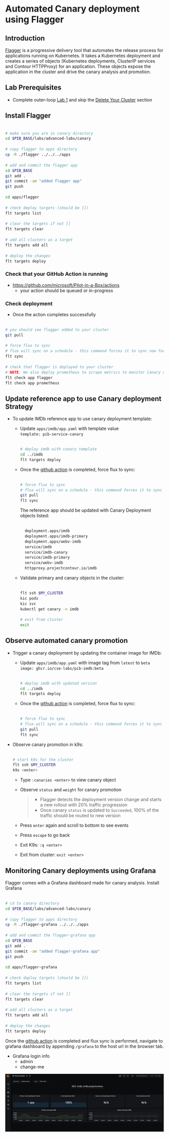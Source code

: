 # Automated Canary deployment using Flagger

## Introduction

[Flagger](https://flagger.app/) is a progressive delivery tool that automates the release process for applications running on Kubernetes. It takes a Kubernetes deployment and creates a series of objects (Kubernetes deployments, ClusterIP services and Contour HTTPProxy) for an application. These objects expose the application in the cluster and drive the canary analysis and promotion.

## Lab Prerequisites

- Complete outer-loop [Lab 1](../../outer-loop.md) and skip the [Delete Your Cluster](../../outer-loop.md#delete-your-cluster) section

## Install Flagger

```bash

# make sure you are in canary directory
cd $PIB_BASE/labs/advanced-labs/canary

# copy flagger to apps directory
cp -R ./flagger ../../../apps

# add and commit the flagger app
cd $PIB_BASE
git add .
git commit -am "added flagger app"
git push

cd apps/flagger

# check deploy targets (should be [])
flt targets list

# clear the targets if not []
flt targets clear

# add all clusters as a target
flt targets add all

# deploy the changes
flt targets deploy

```

### Check that your GitHub Action is running

- <https://github.com/microsoft/Pilot-in-a-Box/actions>
  - your action should be queued or in-progress

### Check deployment

- Once the action completes successfully

```bash

# you should see flagger added to your cluster
git pull

# force flux to sync
# flux will sync on a schedule - this command forces it to sync now for debugging
flt sync

# check that flagger is deployed to your cluster
# NOTE: We also deploy prometheus to scrape metrics to monitor Canary deployment
flt check app flagger
flt check app prometheus

```

## Update reference app to use Canary deployment Strategy

- To update IMDb reference app to use canary deployment template:
  - Update `apps/imdb/app.yaml` with template value </br>
      `template: pib-service-canary`

    ```bash

    # deploy imdb with canary template
    cd ../imdb
    flt targets deploy

    ```

  - Once the [github action](https://github.com/microsoft/Pilot-in-a-Box/actions) is completed, force flux to sync:

     ```bash

    # force flux to sync
    # flux will sync on a schedule - this command forces it to sync now for debugging
    git pull
    flt sync

    ```

    The reference app should be updated with Canary Deployment objects listed:

    ```bash

      deployment.apps/imdb
      deployment.apps/imdb-primary
      deployment.apps/webv-imdb
      service/imdb
      service/imdb-canary
      service/imdb-primary
      service/webv-imdb
      httpproxy.projectcontour.io/imdb

    ```

  - Validate primary and canary objects in the cluster:

    ```bash

    flt ssh $MY_CLUSTER
    kic pods
    kic svc
    kubectl get canary -n imdb

    # exit from cluster
    exit

    ```

## Observe automated canary promotion

- Trigger a canary deployment by updating the container image for IMDb:
  - Update `apps/imdb/app.yaml` with image tag from `latest` to `beta` </br>
      `image: ghcr.io/cse-labs/pib-imdb:beta`

    ```bash

    # deploy imdb with updated version
    cd ../imdb
    flt targets deploy

    ```

  - Once the [github action](https://github.com/microsoft/Pilot-in-a-Box/actions) is completed, force flux to sync:

    ```bash

    # force flux to sync
    # flux will sync on a schedule - this command forces it to sync now for debugging
    git pull
    flt sync

    ```

- Observe canary promotion in k9s:

  ```bash

  # start k9s for the cluster
  flt ssh $MY_CLUSTER
  k9s <enter>

  ```

  - Type `:canaries <enter>` to view canary object
  - Observe `status` and `weight` for canary promotion

    > - Flagger detects the deployment version change and starts a new rollout with 20% traffic progression
    > - Once canary `status` is updated to `Succeeded`, 100% of the traffic should be routed to new version

  - Press `enter` again and scroll to bottom to see events
  - Press `escape` to go back
  - Exit K9s: `:q <enter>`
  - Exit from cluster: `exit <enter>`

## Monitoring Canary deployments using Grafana

Flagger comes with a Grafana dashboard made for canary analysis. Install Grafana

  ```bash

  # cd to canary directory
  cd $PIB_BASE/labs/advanced-labs/canary

  # copy flagger to apps directory
  cp -R ./flagger-grafana ../../../apps

  # add and commit the flagger-grafana app
  cd $PIB_BASE
  git add .
  git commit -am "added flagger-grafana app"
  git push

  cd apps/flagger-grafana

  # check deploy targets (should be [])
  flt targets list

  # clear the targets if not []
  flt targets clear

  # add all clusters as a target
  flt targets add all

  # deploy the changes
  flt targets deploy

  ```

Once the [github action](https://github.com/microsoft/Pilot-in-a-Box/actions) is completed and flux sync is performed, navigate to grafana dashboard by appending `/grafana` to the host url in the browser tab.

- Grafana login info
  - admin
  - change-me

![Canary Dashboard](../../images/envoyCanaryDashboard.png)
